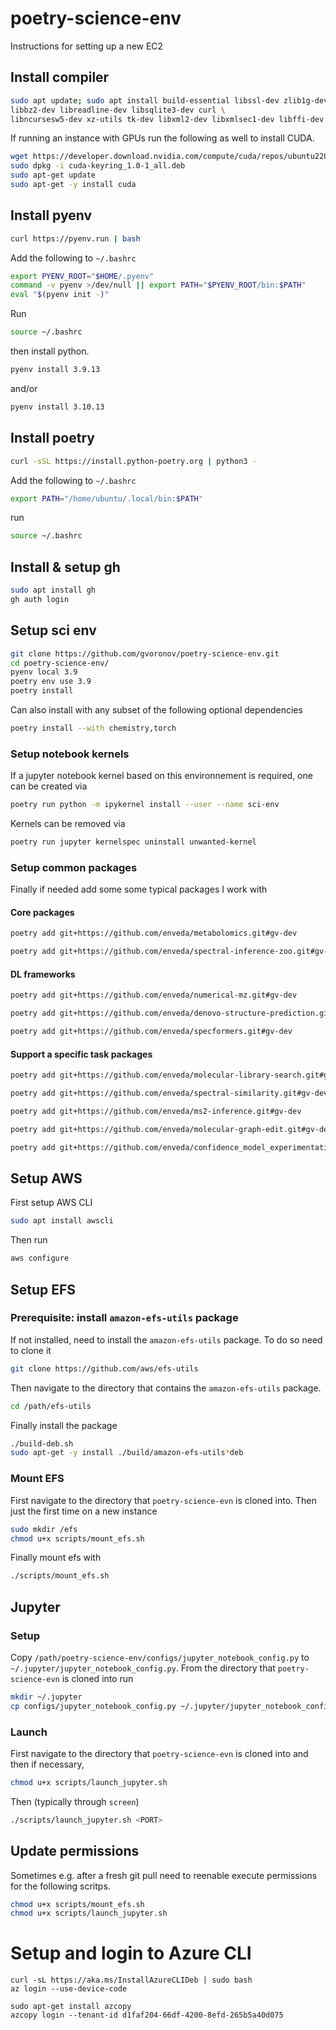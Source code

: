 # poetry-science-env

Instructions for setting up a new EC2

## Install compiler

```bash
sudo apt update; sudo apt install build-essential libssl-dev zlib1g-dev \
libbz2-dev libreadline-dev libsqlite3-dev curl \
libncursesw5-dev xz-utils tk-dev libxml2-dev libxmlsec1-dev libffi-dev liblzma-dev
```

If running an instance with GPUs run the following as well to install CUDA.

```bash
wget https://developer.download.nvidia.com/compute/cuda/repos/ubuntu2204/x86_64/cuda-keyring_1.0-1_all.deb
sudo dpkg -i cuda-keyring_1.0-1_all.deb
sudo apt-get update
sudo apt-get -y install cuda
```

## Install pyenv

```bash
curl https://pyenv.run | bash
```

Add the following to `~/.bashrc`

```bash
export PYENV_ROOT="$HOME/.pyenv"
command -v pyenv >/dev/null || export PATH="$PYENV_ROOT/bin:$PATH"
eval "$(pyenv init -)"
```

Run 

```bash
source ~/.bashrc
```

then install python.

```bash
pyenv install 3.9.13
```

and/or

```bash
pyenv install 3.10.13
```

## Install poetry

```bash
curl -sSL https://install.python-poetry.org | python3 -
```

Add the following to `~/.bashrc`

```bash
export PATH="/home/ubuntu/.local/bin:$PATH"
```

run 

```bash
source ~/.bashrc
```

## Install & setup gh

```bash
sudo apt install gh
gh auth login
```

## Setup sci env

```bash
git clone https://github.com/gvoronov/poetry-science-env.git
cd poetry-science-env/
pyenv local 3.9
poetry env use 3.9
poetry install
```

Can also install with any subset of the following optional dependencies

```bash
poetry install --with chemistry,torch
```

### Setup notebook kernels

If a jupyter notebook kernel based on this environnement is required, one can be created via

```bash
poetry run python -m ipykernel install --user --name sci-env
```

Kernels can be removed via

```bash
poetry run jupyter kernelspec uninstall unwanted-kernel
```

### Setup common packages

Finally if needed add some some typical packages I work with

#### Core packages

```bash
poetry add git+https://github.com/enveda/metabolomics.git#gv-dev
```

```bash
poetry add git+https://github.com/enveda/spectral-inference-zoo.git#gv-dev
```

#### DL frameworks

```bash
poetry add git+https://github.com/enveda/numerical-mz.git#gv-dev
```

```bash
poetry add git+https://github.com/enveda/denovo-structure-prediction.git#gv-dev
```

```bash
poetry add git+https://github.com/enveda/specformers.git#gv-dev
```

#### Support a specific task packages

```bash
poetry add git+https://github.com/enveda/molecular-library-search.git#gv-dev
```

```bash
poetry add git+https://github.com/enveda/spectral-similarity.git#gv-dev
```

```bash
poetry add git+https://github.com/enveda/ms2-inference.git#gv-dev
```

```bash
poetry add git+https://github.com/enveda/molecular-graph-edit.git#gv-dev
```

```bash
poetry add git+https://github.com/enveda/confidence_model_experimentation.git#gv-dev
```

## Setup AWS

First setup AWS CLI

```bash
sudo apt install awscli
```

Then run

```bash
aws configure
```

## Setup EFS

### Prerequisite: install `amazon-efs-utils` package

If not installed, need to install the `amazon-efs-utils` package. To do so need to clone it

```bash
git clone https://github.com/aws/efs-utils
```

Then navigate to the directory that contains the `amazon-efs-utils` package.

```bash
cd /path/efs-utils
```

Finally install the package

```bash
./build-deb.sh
sudo apt-get -y install ./build/amazon-efs-utils*deb
```

### Mount EFS

First navigate to the directory that `poetry-science-evn` is cloned into. Then just the first time on a new instance

```bash
sudo mkdir /efs
chmod u+x scripts/mount_efs.sh
```

Finally mount efs with

```bash
./scripts/mount_efs.sh
```

## Jupyter

### Setup 

Copy `/path/poetry-science-env/configs/jupyter_notebook_config.py` to `~/.jupyter/jupyter_notebook_config.py`. From the directory that `poetry-science-evn` is cloned into run

```bash
mkdir ~/.jupyter
cp configs/jupyter_notebook_config.py ~/.jupyter/jupyter_notebook_config.py
```

### Launch

First navigate to the directory that `poetry-science-evn` is cloned into and then if necessary,

```bash
chmod u+x scripts/launch_jupyter.sh
```

Then (typically through `screen`)

```bash
./scripts/launch_jupyter.sh <PORT>
```

## Update permissions

Sometimes e.g. after a fresh git pull need to reenable execute permissions for the following scritps.

```bash
chmod u+x scripts/mount_efs.sh
chmod u+x scripts/launch_jupyter.sh
```

# Setup and login to Azure CLI

```
curl -sL https://aka.ms/InstallAzureCLIDeb | sudo bash
az login --use-device-code

sudo apt-get install azcopy
azcopy login --tenant-id d1faf204-66df-4200-8efd-265b5a40d075
```

